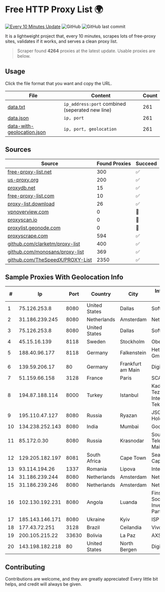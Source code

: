 
# Free HTTP Proxy List 🌍

[![Every 10 Minutes Update](https://github.com/mertguvencli/http-proxy-list/actions/workflows/main.yml/badge.svg?branch=main)](https://github.com/mertguvencli/http-proxy-list/actions/workflows/main.yml)
![GitHub](https://img.shields.io/github/license/mertguvencli/http-proxy-list)
![GitHub last commit](https://img.shields.io/github/last-commit/mertguvencli/http-proxy-list)

It is a lightweight project that, every 10 minutes, scrapes lots of free-proxy sites, validates if it works, and serves a clean proxy list.


> Scraper found **4264** proxies at the latest update. Usable proxies are below.

## Usage

Click the file format that you want and copy the URL.


|File|Content|Count|
|----|-------|-----|
|[data.txt](https://raw.githubusercontent.com/mertguvencli/http-proxy-list/main/proxy-list/data.txt)|`ip_address:port` combined (seperated new line)|261|
|[data.json](https://raw.githubusercontent.com/mertguvencli/http-proxy-list/main/proxy-list/data.json)|`ip, port`|261|
|[data-with-geolocation.json](https://raw.githubusercontent.com/mertguvencli/http-proxy-list/main/proxy-list/data-with-geolocation.json)|`ip, port, geolocation`|261|

## Sources

|Source|Found Proxies|Succeed|
|------|-------------|-------|
|[free-proxy-list.net](https://free-proxy-list.net)|300|✅|
|[us-proxy.org](https://www.us-proxy.org)|200|✅|
|[proxydb.net](http://proxydb.net)|15|✅|
|[free-proxy-list.com](https://free-proxy-list.com/?page=&port=&type%5B%5D=http&type%5B%5D=https&up_time=0&search=Search)|10|✅|
|[proxy-list.download](https://www.proxy-list.download/HTTP)|26|✅|
|[vpnoverview.com](https://vpnoverview.com/privacy/anonymous-browsing/free-proxy-servers)|0|🚫|
|[proxyscan.io](https://www.proxyscan.io)|0|🚫|
|[proxylist.geonode.com](https://proxylist.geonode.com/api/proxy-list?limit=300&page=1&sort_by=lastChecked&sort_type=desc&protocols=http,https)|0|🚫|
|[proxyscrape.com](https://api.proxyscrape.com/v2/?request=displayproxies&protocol=http&timeout=10000&country=all&ssl=all&anonymity=all)|594|✅|
|[github.com/clarketm/proxy-list](https://raw.githubusercontent.com/clarketm/proxy-list/master/proxy-list-raw.txt)|400|✅|
|[github.com/monosans/proxy-list](https://raw.githubusercontent.com/monosans/proxy-list/main/proxies/http.txt)|369|✅|
|[github.com/TheSpeedX/PROXY-List](https://raw.githubusercontent.com/TheSpeedX/PROXY-List/master/http.txt)|2350|✅|


## Sample Proxies With Geolocation Info

|#|Ip|Port|Country|City|Internet Service Provider|
|-|--|----|-------|----|-------------------------|
|1|75.126.253.8|8080|United States|Dallas|SoftLayer|
|2|31.186.239.245|8080|Netherlands|Amsterdam|NetSkope Inc|
|3|75.126.253.8|8080|United States|Dallas|SoftLayer|
|4|45.15.16.139|8118|Sweden|Stockholm|Obehosting AB|
|5|188.40.96.177|8118|Germany|Falkenstein|Hetzner Online GmbH|
|6|139.59.206.17|80|Germany|Frankfurt am Main|DigitalOcean|
|7|51.159.66.158|3128|France|Paris|SCALEWAY|
|8|194.87.188.114|8000|Turkey|Istanbul|Kadir Huseyin Tezcan Nosspeed Internet Teknolojileri|
|9|195.110.47.127|8080|Russia|Ryazan|JSC "ER-Telecom Holding"|
|10|134.238.252.143|8080|India|Mumbai|Google LLC|
|11|85.172.0.30|8080|Russia|Krasnodar|Southen Telecommunication Maintainer|
|12|129.205.182.197|8081|South Africa|Cape Town|Seacom Western Cape (Pty) Ltd|
|13|93.114.194.26|1337|Romania|Lipova|Interkvm Host SRL|
|14|31.186.239.244|8080|Netherlands|Amsterdam|NetSkope Inc|
|15|31.186.239.246|8080|Netherlands|Amsterdam|NetSkope Inc|
|16|102.130.192.231|8080|Angola|Luanda|Finstar - Sociedade de Investimento e Participacoes S.A|
|17|185.143.146.171|8080|Ukraine|Kyiv|ISP UTELS|
|18|177.43.72.251|3128|Brazil|Ceilandia|Vivo|
|19|200.105.215.22|33630|Bolivia|La Paz|AXS Bolivia S. A.|
|20|143.198.182.218|80|United States|North Bergen|DigitalOcean, LLC|



## Contributing

Contributions are welcome, and they are greatly appreciated! Every
little bit helps, and credit will always be given.

